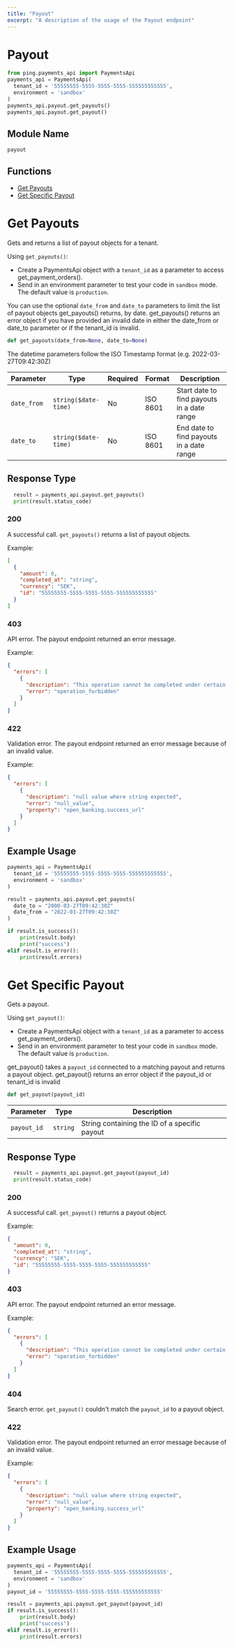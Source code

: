 ```yaml
---
title: "Payout"
excerpt: "A description of the usage of the Payout endpoint"
---
```


# Payout

```python
from ping.payments_api import PaymentsApi
payments_api = PaymentsApi(
  tenant_id = '55555555-5555-5555-5555-555555555555',
  environment = 'sandbox'
)
payments_api.payout.get_payouts()
payments_api.payout.get_payout()

```

## Module Name

`payout`

## Functions

-   [Get Payouts](/doc/api_resources/payments_api//payout.md#get-payouts)
-   [Get Specific Payout](/doc/api_resources/payments_api//payout.md#get-specific-payout)

# Get Payouts

Gets and returns a list of payout objects for a tenant.

Using `get_payouts()`:

-   Create a PaymentsApi object with a `tenant_id` as a parameter to access get_payment_orders().
-   Send in an environment parameter to test your code in `sandbox` mode. The default value is `production`.

You can use the optional `date_from` and `date_to` parameters to limit the list of payout objects get_payouts() returns, by date. 
get_payouts() returns an error object if you have provided an invalid date in either the date_from or date_to parameter or if the tenant_id is invalid. 

```python
def get_payouts(date_from=None, date_to=None)
```

The datetime parameters follow the ISO Timestamp format (e.g. 2022-03-27T09:42:30Z)

| Parameter   | Type                 | Required | Format   | Description                                |
| ----------- | -------------------- | -------- | -------- | ------------------------------------------ |
| `date_from` | `string($date-time)` | No       | ISO 8601 | Start date to find payouts in a date range |
| `date_to`   | `string($date-time)` | No       | ISO 8601 | End date to find payouts in a date range   |

## Response Type

```python
  result = payments_api.payout.get_payouts()
  print(result.status_code)
```

### 200

A successful call. `get_payouts()` returns a list of payout objects.

Example:

```json
[
  {
    "amount": 0,
    "completed_at": "string",
    "currency": "SEK",
    "id": "55555555-5555-5555-5555-555555555555"
  }
]
```

### 403

API error. The payout endpoint returned an error message.

Example:

```json
{
  "errors": [
    {
      "description": "This operation cannot be completed under certain conditions",
      "error": "operation_forbidden"
    }
  ]
}
```

### 422

Validation error. The payout endpoint returned an error message because of an invalid value.

Example:

```json
{
  "errors": [
    {
      "description": "null value where string expected",
      "error": "null_value",
      "property": "open_banking.success_url"
    }
  ]
}
```

## Example Usage

```python
payments_api = PaymentsApi(
  tenant_id = '55555555-5555-5555-5555-555555555555',
  environment = 'sandbox'
)

result = payments_api.payout.get_payouts(
  date_to = "2000-03-27T09:42:30Z"
  date_from = "2022-03-27T09:42:30Z"
)

if result.is_success():
    print(result.body)
    print("success")
elif result.is_error():
    print(result.errors)
```

# Get Specific Payout

Gets a payout.

Using `get_payout()`:

-   Create a PaymentsApi object with a `tenant_id` as a parameter to access get_payment_orders().
-   Send in an environment parameter to test your code in `sandbox` mode. The default value is `production`.

get_payout() takes a `payout_id` connected to a matching payout and returns a payout object. 
get_payout() returns an error object if the payout_id or tenant_id is invalid

```python
def get_payout(payout_id)
```

| Parameter   | Type     | Description                                     |
| ----------- | -------- | ----------------------------------------------- |
| `payout_id` | `string` | String containing the ID of a specific payout |

## Response Type

```python
  result = payments_api.payout.get_payout(payout_id)
  print(result.status_code)
```

### 200

A successful call. `get_payout()` returns a payout object.

Example:

```json
{
  "amount": 0,
  "completed_at": "string",
  "currency": "SEK",
  "id": "55555555-5555-5555-5555-555555555555"
}
```

### 403

API error. The payout endpoint returned an error message.

Example:

```json
{
  "errors": [
    {
      "description": "This operation cannot be completed under certain conditions",
      "error": "operation_forbidden"
    }
  ]
}
```

### 404

Search error. `get_payout()` couldn't match the `payout_id` to a payout object.

### 422

Validation error. The payout endpoint returned an error message because of an invalid value.

Example:

```json
{
  "errors": [
    {
      "description": "null value where string expected",
      "error": "null_value",
      "property": "open_banking.success_url"
    }
  ]
}
```

## Example Usage

```python
payments_api = PaymentsApi(
  tenant_id = '55555555-5555-5555-5555-555555555555',
  environment = 'sandbox'
)
payout_id = '55555555-5555-5555-5555-555555555555'

result = payments_api.payout.get_payout(payout_id)
if result.is_success():
    print(result.body)
    print("success")
elif result.is_error():
    print(result.errors)
```
